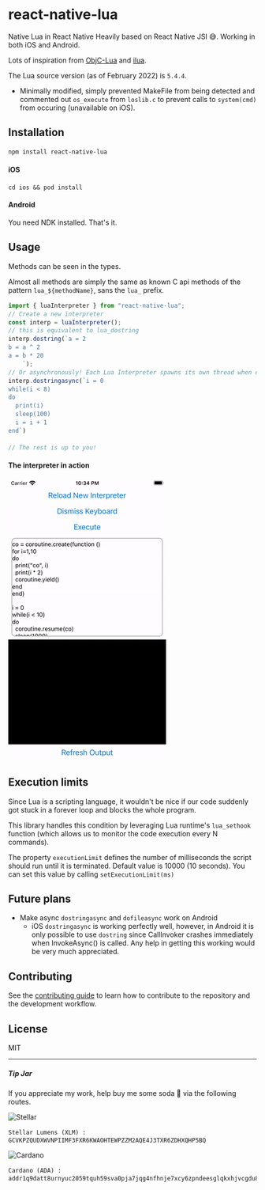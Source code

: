 # react-native-lua

Native Lua in React Native
Heavily based on React Native JSI 😅.
Working in both iOS and Android.

Lots of inspiration from [ObjC-Lua](https://github.com/PedestrianSean/ObjC-Lua) and [ilua](https://github.com/profburke/ilua).

The Lua source version (as of February 2022) is `5.4.4`.
- Minimally modified, simply prevented MakeFile from being detected and commented out `os_execute` from `loslib.c` to prevent calls to `system(cmd)` from occuring (unavailable on iOS).

## Installation

```sh
npm install react-native-lua
```

#### iOS
```
cd ios && pod install
```
#### Android
You need NDK installed. That's it.

## Usage

Methods can be seen in the types.

Almost all methods are simply the same as known C api methods of the pattern `lua_${methodName}`, sans the `lua_` prefix.

```js
import { luaInterpreter } from "react-native-lua";
// Create a new interpreter
const interp = luaInterpreter();
// this is equivalent to lua_dostring
interp.dostring(`a = 2
b = a ^ 2
a = b * 20
    `);
// Or asynchronously! Each Lua Interpreter spawns its own thread when executing async code, so this doesn't block any other processes.
interp.dostringasync(`i = 0
while(i < 8)
do
  print(i)
  sleep(100)
  i = i + 1
end`)

// The rest is up to you!
```

#### The interpreter in action
![the-interpreter-in-action](/docs/images/example-coroutine-async-demonstration.gif)

## Execution limits

Since Lua is a scripting language, it wouldn't be nice if our code suddenly got stuck in a forever loop and blocks the whole program.

This library handles this condition by leveraging Lua runtime's `lua_sethook` function (which allows us to monitor the code execution every N commands).

The property `executionLimit` defines the number of milliseconds the script should run until it is terminated. Default value is 10000 (10 seconds). You can set this value by calling `setExecutionLimit(ms)`

## Future plans
- Make async `dostringasync` and `dofileasync` work on Android
    - iOS `dostringasync` is working perfectly well, however, in Android it is only possible to use `dostring` since CallInvoker crashes immediately when InvokeAsync() is called. Any help in getting this working would be very much appreciated.


## Contributing

See the [contributing guide](CONTRIBUTING.md) to learn how to contribute to the repository and the development workflow.

## License

MIT


---
##### Tip Jar

If you appreciate my work, help buy me some soda 🥤 via the following routes.

<img src="https://upload.wikimedia.org/wikipedia/commons/5/56/Stellar_Symbol.png" alt="Stellar" height="32"/>

```
Stellar Lumens (XLM) : 
GCVKPZQUDXWVNPIIMF3FXR6KWAOHTEWPZZM2AQE4J3TXR6ZDHXQHP5BQ
```

<img src="https://upload.wikimedia.org/wikipedia/commons/1/19/Coin-ada-big.svg" alt="Cardano" height="32">

```
Cardano (ADA) : 
addr1q9datt8urnyuc2059tquh59sva0pja7jqg4nfhnje7xcy6zpndeesglqkxhjvcgdu820flcecjzunwp6qen4yr92gm6smssug8
```
